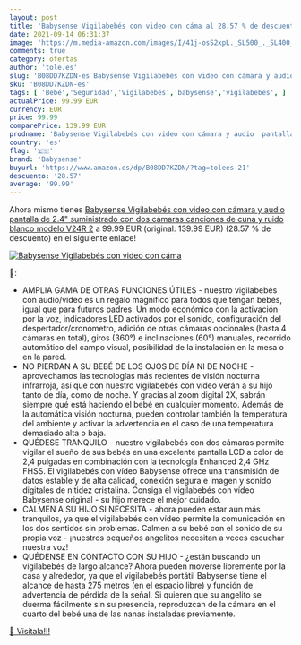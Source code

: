 ```yaml
---
layout: post
title: 'Babysense Vigilabebés con video con cáma al 28.57 % de descuento'
date: 2021-09-14 06:31:37
image: 'https://m.media-amazon.com/images/I/41j-osS2xpL._SL500_._SL400_.jpg'
comments: true
category: ofertas
author: 'tole.es'
slug: 'B08DD7KZDN-es Babysense Vigilabebés con video con cámara y audio...'
sku: 'B08DD7KZDN-es'
tags: [ 'Bebé','Seguridad','Vigilabebés','babysense','vigilabebés', ]
actualPrice: 99.99 EUR
currency: EUR
price: 99.99
comparePrice: 139.99 EUR
prodname: 'Babysense Vigilabebés con video con cámara y audio  pantalla de 2.4"  suministrado con dos cámaras  canciones de cuna y ruido blanco  modelo V24R 2'
country: 'es'
flag: '🇪🇸'
brand: 'Babysense'
buyurl: 'https://www.amazon.es/dp/B08DD7KZDN/?tag=tolees-21'
descuento: '28.57'
average: '99.99'
---
```


Ahora mismo tienes [Babysense Vigilabebés con video con cámara y audio  pantalla de 2.4"  suministrado con dos cámaras  canciones de cuna y ruido blanco  modelo V24R 2](https://www.amazon.es/dp/B08DD7KZDN/?tag=tolees-21) a 99.99 EUR (original: 139.99 EUR) (28.57 %  de descuento) en el siguiente enlace!

[![Babysense Vigilabebés con video con cáma](https://m.media-amazon.com/images/I/41j-osS2xpL._SL500_._SL400_.jpg)](https://www.amazon.es/dp/B08DD7KZDN/?tag=tolees-21)

🔎:

- AMPLIA GAMA DE OTRAS FUNCIONES ÚTILES - nuestro vigilabebés con audio/vídeo es un regalo magnífico para todos que tengan bebés, igual que para futuros padres. Un modo económico con la activación por la voz, indicadores LED activados por el sonido, configuración del despertador/cronómetro, adición de otras cámaras opcionales (hasta 4 cámaras en total), giros (360°) e inclinaciones (60°) manuales, recorrido automático del campo visual, posibilidad de la instalación en la mesa o en la pared.
- NO PIERDAN A SU BEBÉ DE LOS OJOS DE DÍA NI DE NOCHE - aprovechamos las tecnologías más recientes de visión nocturna infrarroja, así que con nuestro vigilabebés con vídeo verán a su hijo tanto de día, como de noche. Y gracias al zoom digital 2X, sabrán siempre qué está haciendo el bebé en cualquier momento. Además de la automática visión nocturna, pueden controlar también la temperatura del ambiente y activar la advertencia en el caso de una temperatura demasiado alta o baja.
- QUÉDESE TRANQUILO – nuestro vigilabebés con dos cámaras permite vigilar el sueño de sus bebés en una excelente pantalla LCD a color de 2,4 pulgadas en combinación con la tecnología Enhanced 2,4 GHz FHSS. El vigilabebés con vídeo Babysense ofrece una transmisión de datos estable y de alta calidad, conexión segura e imagen y sonido digitales de nitidez cristalina. Consiga el vigilabebés con vídeo Babysense original - su hijo merece el mejor cuidado.
- CALMEN A SU HIJO SI NECESITA - ahora pueden estar aún más tranquilos, ya que el vigilabebés con vídeo permite la comunicación en los dos sentidos sin problemas. Calmen a su bebé con el sonido de su propia voz - ¡nuestros pequeños angelitos necesitan a veces escuchar nuestra voz!
- QUÉDENSE EN CONTACTO CON SU HIJO - ¿están buscando un vigilabebés de largo alcance? Ahora pueden moverse libremente por la casa y alrededor, ya que el vigilabebés portátil Babysense tiene el alcance de hasta 275 metros (en el espacio libre) y función de advertencia de pérdida de la señal. Si quieren que su angelito se duerma fácilmente sin su presencia, reproduzcan de la cámara en el cuarto del bebé una de las nanas instaladas previamente.

[🛒 Visítala!!!](https://www.amazon.es/dp/B08DD7KZDN/?tag=tolees-21)
